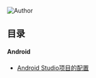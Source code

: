 ![Author](https://img.shields.io/badge/Author-TaopingTec-green.svg)
## <a name="index"/>目录

####  Android

* [Android Studio项目的配置](/Android/AndroidStudio-Project-Config.md)
